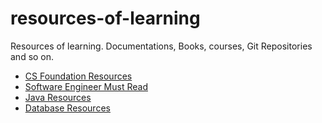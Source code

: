 # resources-of-learning
Resources of learning. Documentations, Books, courses, Git Repositories and so on.

- [CS Foundation Resources](#https://github.com/tagnja/resources-of-learning/blob/master/%23cs-foundations.md)
- [Software Engineer Must Read]($software-engineer-must-read.md)
- [Java Resources](java-resources.md)
- [Database Resources](database-resources.md)